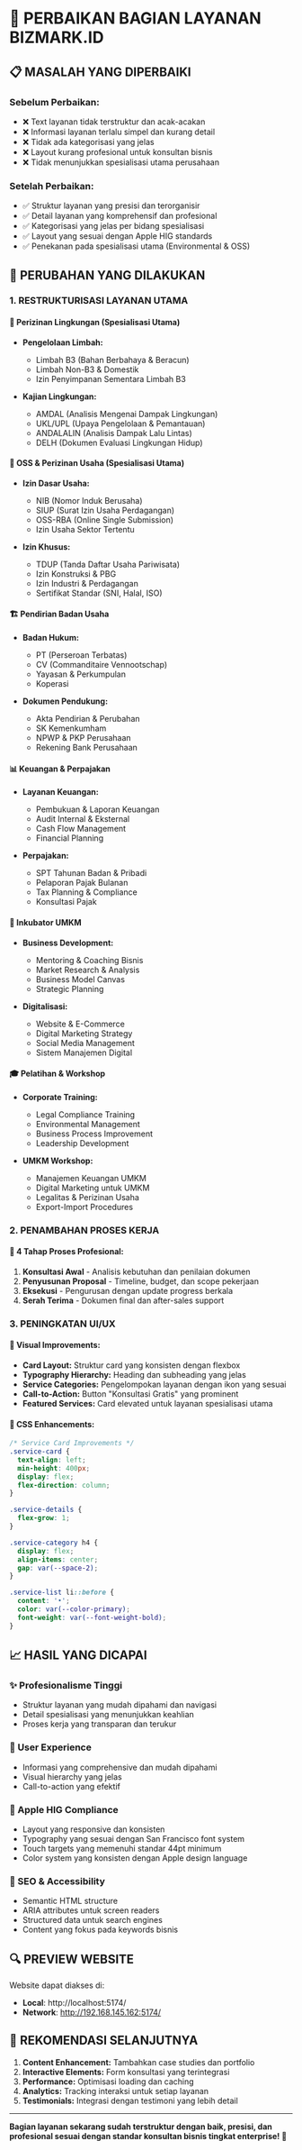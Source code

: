 # 🔧 PERBAIKAN BAGIAN LAYANAN BIZMARK.ID

## 📋 **MASALAH YANG DIPERBAIKI**

### **Sebelum Perbaikan:**
- ❌ Text layanan tidak terstruktur dan acak-acakan
- ❌ Informasi layanan terlalu simpel dan kurang detail
- ❌ Tidak ada kategorisasi yang jelas
- ❌ Layout kurang profesional untuk konsultan bisnis
- ❌ Tidak menunjukkan spesialisasi utama perusahaan

### **Setelah Perbaikan:**
- ✅ Struktur layanan yang presisi dan terorganisir
- ✅ Detail layanan yang komprehensif dan profesional
- ✅ Kategorisasi yang jelas per bidang spesialisasi
- ✅ Layout yang sesuai dengan Apple HIG standards
- ✅ Penekanan pada spesialisasi utama (Environmental & OSS)

## 🎯 **PERUBAHAN YANG DILAKUKAN**

### **1. RESTRUKTURISASI LAYANAN UTAMA**

#### **🌱 Perizinan Lingkungan (Spesialisasi Utama)**
- **Pengelolaan Limbah:**
  - Limbah B3 (Bahan Berbahaya & Beracun)
  - Limbah Non-B3 & Domestik
  - Izin Penyimpanan Sementara Limbah B3

- **Kajian Lingkungan:**
  - AMDAL (Analisis Mengenai Dampak Lingkungan)
  - UKL/UPL (Upaya Pengelolaan & Pemantauan)
  - ANDALALIN (Analisis Dampak Lalu Lintas)
  - DELH (Dokumen Evaluasi Lingkungan Hidup)

#### **💼 OSS & Perizinan Usaha (Spesialisasi Utama)**
- **Izin Dasar Usaha:**
  - NIB (Nomor Induk Berusaha)
  - SIUP (Surat Izin Usaha Perdagangan)
  - OSS-RBA (Online Single Submission)
  - Izin Usaha Sektor Tertentu

- **Izin Khusus:**
  - TDUP (Tanda Daftar Usaha Pariwisata)
  - Izin Konstruksi & PBG
  - Izin Industri & Perdagangan
  - Sertifikat Standar (SNI, Halal, ISO)

#### **🏗️ Pendirian Badan Usaha**
- **Badan Hukum:**
  - PT (Perseroan Terbatas)
  - CV (Commanditaire Vennootschap)
  - Yayasan & Perkumpulan
  - Koperasi

- **Dokumen Pendukung:**
  - Akta Pendirian & Perubahan
  - SK Kemenkumham
  - NPWP & PKP Perusahaan
  - Rekening Bank Perusahaan

#### **📊 Keuangan & Perpajakan**
- **Layanan Keuangan:**
  - Pembukuan & Laporan Keuangan
  - Audit Internal & Eksternal
  - Cash Flow Management
  - Financial Planning

- **Perpajakan:**
  - SPT Tahunan Badan & Pribadi
  - Pelaporan Pajak Bulanan
  - Tax Planning & Compliance
  - Konsultasi Pajak

#### **🚀 Inkubator UMKM**
- **Business Development:**
  - Mentoring & Coaching Bisnis
  - Market Research & Analysis
  - Business Model Canvas
  - Strategic Planning

- **Digitalisasi:**
  - Website & E-Commerce
  - Digital Marketing Strategy
  - Social Media Management
  - Sistem Manajemen Digital

#### **🎓 Pelatihan & Workshop**
- **Corporate Training:**
  - Legal Compliance Training
  - Environmental Management
  - Business Process Improvement
  - Leadership Development

- **UMKM Workshop:**
  - Manajemen Keuangan UMKM
  - Digital Marketing untuk UMKM
  - Legalitas & Perizinan Usaha
  - Export-Import Procedures

### **2. PENAMBAHAN PROSES KERJA**

#### **📝 4 Tahap Proses Profesional:**
1. **Konsultasi Awal** - Analisis kebutuhan dan penilaian dokumen
2. **Penyusunan Proposal** - Timeline, budget, dan scope pekerjaan
3. **Eksekusi** - Pengurusan dengan update progress berkala
4. **Serah Terima** - Dokumen final dan after-sales support

### **3. PENINGKATAN UI/UX**

#### **💎 Visual Improvements:**
- **Card Layout:** Struktur card yang konsisten dengan flexbox
- **Typography Hierarchy:** Heading dan subheading yang jelas
- **Service Categories:** Pengelompokan layanan dengan ikon yang sesuai
- **Call-to-Action:** Button "Konsultasi Gratis" yang prominent
- **Featured Services:** Card elevated untuk layanan spesialisasi utama

#### **🎨 CSS Enhancements:**
```css
/* Service Card Improvements */
.service-card {
  text-align: left;
  min-height: 400px;
  display: flex;
  flex-direction: column;
}

.service-details {
  flex-grow: 1;
}

.service-category h4 {
  display: flex;
  align-items: center;
  gap: var(--space-2);
}

.service-list li::before {
  content: '•';
  color: var(--color-primary);
  font-weight: var(--font-weight-bold);
}
```

## 📈 **HASIL YANG DICAPAI**

### **✨ Profesionalisme Tinggi**
- Struktur layanan yang mudah dipahami dan navigasi
- Detail spesialisasi yang menunjukkan keahlian
- Proses kerja yang transparan dan terukur

### **🎯 User Experience**
- Informasi yang comprehensive dan mudah dipahami
- Visual hierarchy yang jelas
- Call-to-action yang efektif

### **📱 Apple HIG Compliance**
- Layout yang responsive dan konsisten
- Typography yang sesuai dengan San Francisco font system
- Touch targets yang memenuhi standar 44pt minimum
- Color system yang konsisten dengan Apple design language

### **🚀 SEO & Accessibility**
- Semantic HTML structure
- ARIA attributes untuk screen readers
- Structured data untuk search engines
- Content yang fokus pada keywords bisnis

## 🔍 **PREVIEW WEBSITE**

Website dapat diakses di:
- **Local**: http://localhost:5174/
- **Network**: http://192.168.145.162:5174/

## 📝 **REKOMENDASI SELANJUTNYA**

1. **Content Enhancement:** Tambahkan case studies dan portfolio
2. **Interactive Elements:** Form konsultasi yang terintegrasi
3. **Performance:** Optimisasi loading dan caching
4. **Analytics:** Tracking interaksi untuk setiap layanan
5. **Testimonials:** Integrasi dengan testimoni yang lebih detail

---

**Bagian layanan sekarang sudah terstruktur dengan baik, presisi, dan profesional sesuai dengan standar konsultan bisnis tingkat enterprise! 🎉**
